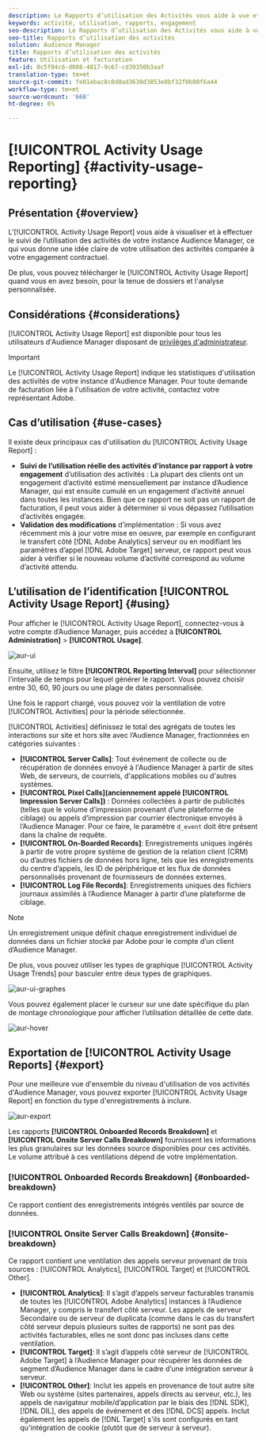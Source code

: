```yaml
---
description: Le Rapports d’utilisation des Activités vous aide à vue et à suivre l’utilisation des activités pour votre instance d’Audience Manager, afin que vous puissiez comparer votre utilisation réelle à votre engagement contractuel.
keywords: activité, utilisation, rapports, engagement
seo-description: Le Rapports d’utilisation des Activités vous aide à vue et à suivre l’utilisation des activités pour votre instance d’Audience Manager, afin que vous puissiez comparer votre utilisation réelle à votre engagement contractuel.
seo-title: Rapports d’utilisation des activités
solution: Audience Manager
title: Rapports d’utilisation des activités
feature: Utilisation et facturation
exl-id: 0c5f04c6-d008-4817-9c67-cd39350b3aaf
translation-type: tm+mt
source-git-commit: fe01ebac8c0d0ad3630d3853e0bf32f0b00f6a44
workflow-type: tm+mt
source-wordcount: '668'
ht-degree: 6%

---
```


# [!UICONTROL Activity Usage Reporting] {#activity-usage-reporting}

## Présentation {#overview}

L’[!UICONTROL Activity Usage Report] vous aide à visualiser et à effectuer le suivi de l’utilisation des activités de votre instance Audience Manager, ce qui vous donne une idée claire de votre utilisation des activités comparée à votre engagement contractuel.

De plus, vous pouvez télécharger le [!UICONTROL Activity Usage Report] quand vous en avez besoin, pour la tenue de dossiers et l&#39;analyse personnalisée.

## Considérations {#considerations}

[!UICONTROL Activity Usage Report] est disponible pour tous les utilisateurs d&#39;Audience Manager disposant de [privilèges d&#39;administrateur](edit-account-settings.md).

>[!IMPORTANT]
>
>Le [!UICONTROL Activity Usage Report] indique les statistiques d&#39;utilisation des activités de votre instance d&#39;Audience Manager. Pour toute demande de facturation liée à l&#39;utilisation de votre activité, contactez votre représentant Adobe.

## Cas d’utilisation {#use-cases}

Il existe deux principaux cas d&#39;utilisation du [!UICONTROL Activity Usage Report] :

* **Suivi de l’utilisation réelle des activités d’instance par rapport à votre engagement** d’utilisation des activités : La plupart des clients ont un engagement d’activité estimé mensuellement par instance d’Audience Manager, qui est ensuite cumulé en un engagement d’activité annuel dans toutes les instances. Bien que ce rapport ne soit pas un rapport de facturation, il peut vous aider à déterminer si vous dépassez l’utilisation d’activités engagée.
* **Validation des modifications** d’implémentation : Si vous avez récemment mis à jour votre mise en oeuvre, par exemple en configurant le transfert côté  [!DNL Adobe Analytics] serveur ou en modifiant les paramètres d’appel  [!DNL Adobe Target] serveur, ce rapport peut vous aider à vérifier si le nouveau volume d’activité correspond au volume d’activité attendu.

## L’utilisation de l’identification [!UICONTROL Activity Usage Report] {#using}

Pour afficher le [!UICONTROL Activity Usage Report], connectez-vous à votre compte d’Audience Manager, puis accédez à **[!UICONTROL Administration]** > **[!UICONTROL Usage]**.

![aur-ui](assets/aur-ui.png)

Ensuite, utilisez le filtre **[!UICONTROL Reporting Interval]** pour sélectionner l&#39;intervalle de temps pour lequel générer le rapport. Vous pouvez choisir entre 30, 60, 90 jours ou une plage de dates personnalisée.

Une fois le rapport chargé, vous pouvez voir la ventilation de votre [!UICONTROL Activities] pour la période sélectionnée.

[!UICONTROL Activities] définissez le total des agrégats de toutes les interactions sur site et hors site avec l’Audience Manager, fractionnées en catégories suivantes :

* **[!UICONTROL Server Calls]**: Tout événement de collecte ou de récupération de données envoyé à l&#39;Audience Manager à partir de sites Web, de serveurs, de courriels, d&#39;applications mobiles ou d&#39;autres systèmes.
* **[!UICONTROL Pixel Calls](anciennement appelé  [!UICONTROL Impression Server Calls])** : Données collectées à partir de publicités (telles que le volume d’impression provenant d’une plateforme de ciblage) ou appels d’impression par courrier électronique envoyés à l’Audience Manager. Pour ce faire, le paramètre `d_event` doit être présent dans la chaîne de requête.
* **[!UICONTROL On-Boarded Records]**: Enregistrements uniques ingérés à partir de votre propre système de gestion de la relation client (CRM) ou d’autres fichiers de données hors ligne, tels que les enregistrements du centre d’appels, les ID de périphérique et les flux de données personnalisés provenant de fournisseurs de données externes.
* **[!UICONTROL Log File Records]**: Enregistrements uniques des fichiers journaux assimilés à l’Audience Manager à partir d’une plateforme de ciblage.

>[!NOTE]
>
>Un enregistrement unique définit chaque enregistrement individuel de données dans un fichier stocké par Adobe pour le compte d’un client d’Audience Manager.

De plus, vous pouvez utiliser les types de graphique [!UICONTROL Activity Usage Trends] pour basculer entre deux types de graphiques.

![aur-ui-graphes](assets/aur-ui-graphs.png)

Vous pouvez également placer le curseur sur une date spécifique du plan de montage chronologique pour afficher l’utilisation détaillée de cette date.

![aur-hover](assets/aur-hover.png)

## Exportation de [!UICONTROL Activity Usage Reports] {#export}

Pour une meilleure vue d&#39;ensemble du niveau d&#39;utilisation de vos activités d&#39;Audience Manager, vous pouvez exporter [!UICONTROL Activity Usage Report] en fonction du type d&#39;enregistrements à inclure.

![aur-export](assets/aur-export.png)

Les rapports **[!UICONTROL Onboarded Records Breakdown]** et **[!UICONTROL Onsite Server Calls Breakdown]** fournissent les informations les plus granulaires sur les données source disponibles pour ces activités. Le volume attribué à ces ventilations dépend de votre implémentation.

### [!UICONTROL Onboarded Records Breakdown] {#onboarded-breakdown}

Ce rapport contient des enregistrements intégrés ventilés par source de données.

### [!UICONTROL Onsite Server Calls Breakdown] {#onsite-breakdown}

Ce rapport contient une ventilation des appels serveur provenant de trois sources : [!UICONTROL Analytics], [!UICONTROL Target] et [!UICONTROL Other].

* **[!UICONTROL Analytics]**: Il s’agit d’appels serveur facturables transmis de toutes les  [!UICONTROL Adobe Analytics] instances à l’Audience Manager, y compris le transfert côté serveur. Les appels de serveur Secondaire ou de serveur de duplicata (comme dans le cas du transfert côté serveur depuis plusieurs suites de rapports) ne sont pas des activités facturables, elles ne sont donc pas incluses dans cette ventilation.
* **[!UICONTROL Target]**: Il s’agit d’appels côté serveur de  [!UICONTROL Adobe Target] à l’Audience Manager pour récupérer les données de segment d’Audience Manager dans le cadre d’une intégration serveur à serveur.
* **[!UICONTROL Other]**: Inclut les appels en provenance de tout autre site Web ou système (sites partenaires, appels directs au serveur, etc.), les appels de navigateur mobile/d’application par le biais des  [!DNL SDK],  [!DNL DIL], des appels de événement et des  [!DNL DCS] appels. Inclut également les appels de [!DNL Target] s&#39;ils sont configurés en tant qu&#39;intégration de cookie (plutôt que de serveur à serveur).

